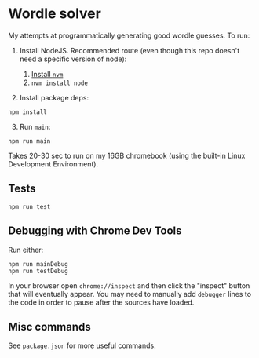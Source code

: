 # Wordle solver

My attempts at programmatically generating good wordle guesses. To run:

1. Install NodeJS. Recommended route (even though this repo doesn't
   need a specific version of node):

    1. [Install `nvm`](https://github.com/nvm-sh/nvm)
    2. `nvm install node`

2. Install package deps:

```
npm install
```

3. Run `main`:

```
npm run main
```

Takes 20-30 sec to run on my 16GB chromebook (using the built-in Linux Development
Environment).

## Tests

```
npm run test
```

## Debugging with Chrome Dev Tools

Run either:

```
npm run mainDebug
npm run testDebug
```

In your browser open `chrome://inspect` and then click the "inspect" button that
will eventually appear. You may need to manually add `debugger` lines to the code
in order to pause after the sources have loaded.

## Misc commands

See `package.json` for more useful commands.


